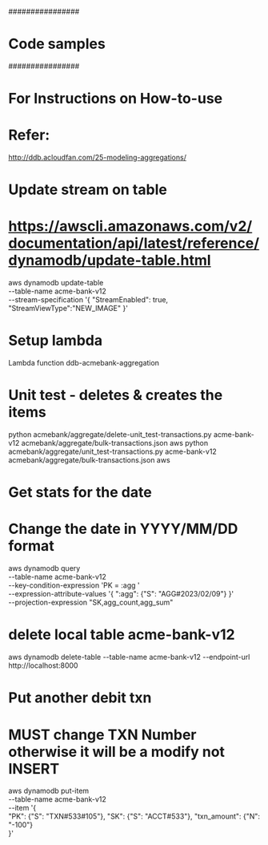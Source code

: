 ################
# Code samples #
################

# For Instructions on How-to-use
# Refer: 
http://ddb.acloudfan.com/25-modeling-aggregations/



# Update stream on table
# https://awscli.amazonaws.com/v2/documentation/api/latest/reference/dynamodb/update-table.html
aws dynamodb update-table \
    --table-name acme-bank-v12 \
    --stream-specification '{
        "StreamEnabled": true,
        "StreamViewType":"NEW_IMAGE" 
      }'


# Setup lambda
Lambda function    ddb-acmebank-aggregation



# Unit test - deletes & creates the items 
python acmebank/aggregate/delete-unit_test-transactions.py acme-bank-v12 acmebank/aggregate/bulk-transactions.json aws
python acmebank/aggregate/unit_test-transactions.py acme-bank-v12 acmebank/aggregate/bulk-transactions.json aws



# Get stats for the date
# Change the date in YYYY/MM/DD format
aws dynamodb query \
    --table-name acme-bank-v12 \
    --key-condition-expression 'PK = :agg ' \
    --expression-attribute-values '{
      ":agg": {"S": "AGG#2023/02/09"}
   }' \
   --projection-expression "SK,agg_count,agg_sum"

# delete local table acme-bank-v12
aws dynamodb delete-table --table-name acme-bank-v12 --endpoint-url http://localhost:8000


# Put another debit txn
# MUST change TXN Number otherwise it will be a modify not INSERT
aws dynamodb put-item \
    --table-name   acme-bank-v12  \
    --item '{    
        "PK": {"S": "TXN#533#105"},
        "SK": {"S": "ACCT#533"},
        "txn_amount": {"N": "-100"}  
    }' 